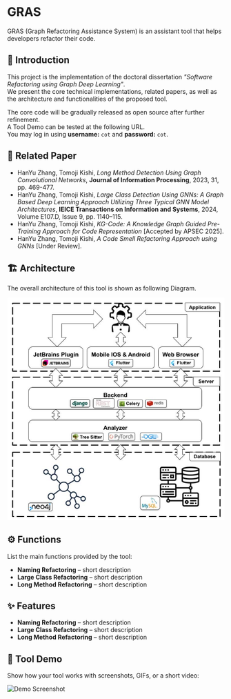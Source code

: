 # GRAS
GRAS (Graph Refactoring Assistance System) is an assistant tool that helps developers refactor their code.

## 📖 Introduction  
This project is the implementation of the doctoral dissertation *"Software Refactoring using Graph Deep Learning"*.  
We present the core technical implementations, related papers, as well as the architecture and functionalities of the proposed tool.  

The core code will be gradually released as open source after further refinement.  
A Tool Demo can be tested at the following URL.  
You may log in using **username:** `cot` and **password:** `cot`.  


## 📑 Related Paper  
- HanYu Zhang, Tomoji Kishi, *Long Method Detection Using Graph Convolutional Networks*, **Journal of Information Processing**, 2023, 31, pp. 469-477.  
- HanYu Zhang, Tomoji Kishi, *Large Class Detection Using GNNs: A Graph Based Deep Learning Approach Utilizing Three Typical GNN Model Architectures*, **IEICE Transactions on Information and Systems**, 2024, Volume E107.D, Issue 9, pp. 1140–115.  
- HanYu Zhang, Tomoji Kishi, *KG-Code: A Knowledge Graph Guided Pre-Training Approach for Code Representation* [Accepted by APSEC 2025].
- HanYu Zhang, Tomoji Kishi, *A Code Smell Refactoring Approach using GNNs* [Under Review].

## 🏗 Architecture  
The overall architecture of this tool is shown as following Diagram.

![Architecture Diagram](./assets/architecture.jpg)  

## ⚙️ Functions  
List the main functions provided by the tool:  

- **Naming Refactoring** – short description  
- **Large Class Refactoring** – short description  
- **Long Method Refactoring** – short description  

## ✨ Features  
- **Naming Refactoring** – short description  
- **Large Class Refactoring** – short description  
- **Long Method Refactoring** – short description

## 🚀 Tool Demo  
Show how your tool works with screenshots, GIFs, or a short video:  

![Demo Screenshot](./assets/demo.png)  


